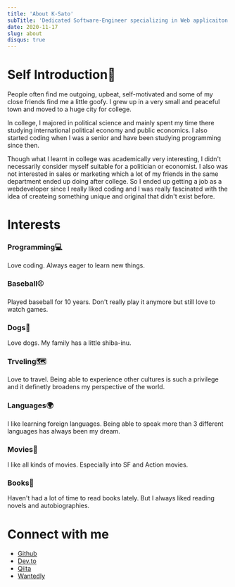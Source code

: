 ```yaml
---
title: 'About K-Sato'
subTitle: 'Dedicated Software-Engineer specializing in Web applicaiton development.'
date: 2020-11-17
slug: about
disqus: true
---
```


# Self Introduction🐶

People often find me outgoing, upbeat, self-motivated and some of my close friends find me a little goofy. I grew up in a very small and peaceful town and moved to a huge city for college.

In college, I majored in political science and mainly spent my time there studying international political economy and public economics. I also started coding when I was a senior and have been studying programming since then.

Though what I learnt in college was academically very interesting, I didn't necessarily consider myself suitable for a politician or economist. I also was not interested in sales or marketing which a lot of my friends in the same department ended up doing after college. So I ended up getting a job as a webdeveloper since I really liked coding and I was really fascinated with the idea of createing something unique and original that didn't exist before.

# Interests

### Programming💻

Love coding. Always eager to learn new things.

### Baseball⚾️

Played baseball for 10 years. Don't really play it anymore but still love to watch games.

### Dogs🐶

Love dogs. My family has a little shiba-inu.

### Trveling🗺

Love to travel. Being able to experience other cultures is such a privilege and it definetly broadens my perspective of the world.

### Languages🌍

I like learning foreign languages. Being able to speak more than 3 different languages has always been my dream.

### Movies🎥

I like all kinds of movies. Especially into SF and Action movies.

### Books📖

Haven't had a lot of time to read books lately. But I always liked reading novels and autobiographies.

# Connect with me

- [Github](https://github.com/)
- [Dev.to](https://dev.to/)
- [Qiita](https://qiita.com/k-penguin-sato)
- [Wantedly](https://www.wantedly.com/id/katsuki_satou_b)